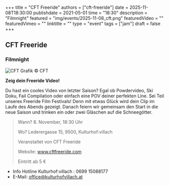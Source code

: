 +++
title = "CFT Freeride"
authors = ["cft-freeride"]
date = 2025-11-08T18:30:00
publishdate = 2021-05-01
time = "18:30"
description = "Filmnight"
featured = "img/events/2025-11-08_cft.png"
featuredVideo = ""
featuredVimeo = ""
linktitle = ""
type = "event"
tags = ["jam"]
draft = false
+++

## CFT Freeride

### Filmnight

![CFT](/img/events/2025-11-08_cft_Infos.png)
Grafik © CFT

**Zeig dein Freeride Video!**

Du hast ein cooles Video von letzter Saison?
Egal ob Powdervideo, Ski Doku, Fail Compilation oder einfach eine POV deiner perfekten Line.
Sei Teil unseres Freeride Film Festivals! Denn mit etwas Glück wird dein Clip im Laufe des Abends gezeigt.
Danach feiern wir gemeinsam den Start in die neue Saison und trinken ein oder zwei Gläschen auf die Schneegötter.

> Wann? 8. November, 18:30 Uhr
>
> Wo? Lederergasse 15, 9500, Kulturhof:villach
> 
> Veranstaltet von CFT Freeride
> 
> Website: www.cftfreeride.com
>
> Eintritt ab 5 €





- Info Hotline Kulturhof:villach : 0699 15088177 
- E-Mail: office@kulturhofvillach.at
